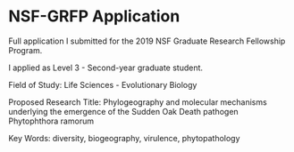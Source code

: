 # NSF-GRFP Application

Full application I submitted for the 2019 NSF Graduate Research Fellowship Program.

I applied as Level 3 - Second-year graduate student.

Field of Study: Life Sciences - Evolutionary Biology

Proposed Research Title: Phylogeography and molecular mechanisms underlying the emergence of the Sudden Oak
Death pathogen Phytophthora ramorum

Key Words: diversity, biogeography, virulence, phytopathology
